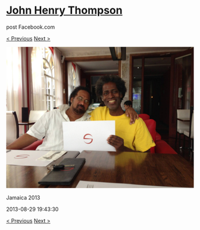 # [John Henry Thompson](../README.md)
post Facebook.com

[< Previous](2013-08-29-55.md) [Next >](2013-08-29-57.md)

[![](../media/2013-08-29/Jamaica-2067.jpg)](../README.md)

Jamaica 2013

2013-08-29 19:43:30

[< Previous](2013-08-29-55.md) [Next >](2013-08-29-57.md)